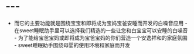 # ---
- 而它的主要功能就是围绕宝宝和即将成为宝妈宝爸安睡而开发的白噪音应用 - 在sweet睡眠助手里可以选择我们精选的一些让您和白宝宝可以安睡的白噪音 - 为了能给宝爸宝妈或即将成为宝爸宝妈的你们营造一个安逸祥和的家庭氛围 - sweet睡眠助手围绕母婴的使用环境和家庭而开发
